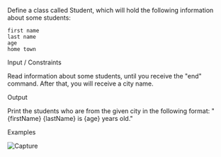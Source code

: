 Define a class called Student, which will hold the following information about some students: 

	first name
	last name
	age
	home town

Input / Constraints

Read information about some students, until you receive the "end" command. After that, you will receive a city name.

Output

Print the students who are from the given city in the following format: "{firstName} {lastName} is {age} years old."

Examples

![Capture](https://user-images.githubusercontent.com/45227327/201489910-06a4cc2b-acb2-4f19-bc37-bd9bd7fa1da1.PNG)
